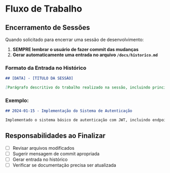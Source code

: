 # Fluxo de Trabalho

## Encerramento de Sessões

Quando solicitado para encerrar uma sessão de desenvolvimento:

1. **SEMPRE lembrar o usuário de fazer commit das mudanças**
2. **Gerar automaticamente uma entrada no arquivo `/docs/historico.md`**

### Formato da Entrada no Histórico

```markdown
## [DATA] - [TÍTULO DA SESSÃO]

[Parágrafo descritivo do trabalho realizado na sessão, incluindo principais implementações, correções ou melhorias feitas]
```

### Exemplo:
```markdown
## 2024-01-15 - Implementação do Sistema de Autenticação

Implementado o sistema básico de autenticação com JWT, incluindo endpoints de login e registro. Criada a estrutura de middleware para validação de tokens e configuração inicial do banco de dados SQLite. Adicionados testes unitários para as funções de hash de senha.
```

## Responsabilidades ao Finalizar

- [ ] Revisar arquivos modificados
- [ ] Sugerir mensagem de commit apropriada
- [ ] Gerar entrada no histórico
- [ ] Verificar se documentação precisa ser atualizada